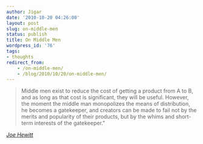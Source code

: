 ```yaml
---
author: Jigar
date: '2010-10-20 04:26:00'
layout: post
slug: on-middle-men
status: publish
title: On Middle Men
wordpress_id: '76'
tags:
- thoughts
redirect_from:
    - /on-middle-men/
    - /blog/2010/10/20/on-middle-men/
---
```


>Middle men exist to reduce the cost of getting a product from A to
>B, and as long as that cost is significant, they will be useful.
>However, the moment the middle man monopolizes the means of
>distribution, he becomes a gatekeeper, and creators can be made to
>fail not by the merits and popularity of their products, but by the
>whims and short-term interests of the gatekeeper."

*[Joe Hewitt](http://www.joehewitt.com/ "Joe Hewitt")*



